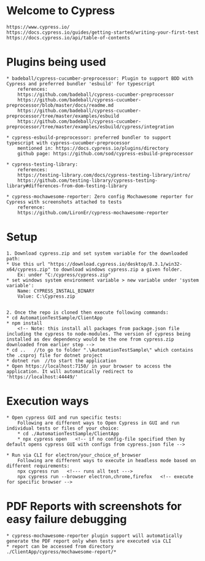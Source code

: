 # Welcome to Cypress 
    https://www.cypress.io/
    https://docs.cypress.io/guides/getting-started/writing-your-first-test
    https://docs.cypress.io/api/table-of-contents


# Plugins being used
    * badeball/cypress-cucumber-preprocessor: Plugin to support BDD with Cypress and preferred bundler 'esbuild' for typescript
	    references:
		https://github.com/badeball/cypress-cucumber-preprocessor
		https://github.com/badeball/cypress-cucumber-preprocessor/blob/master/docs/readme.md
        https://github.com/badeball/cypress-cucumber-preprocessor/tree/master/examples/esbuild
        https://github.com/badeball/cypress-cucumber-preprocessor/tree/master/examples/esbuild/cypress/integration

    * cypress-esbuild-preprocessor: preferred bundler to support typescript with cypress-cucumber-preprocessor
        mentioned in: https://docs.cypress.io/plugins/directory
        github page: https://github.com/sod/cypress-esbuild-preprocessor

	* cypress-testing-library: 
    	references:
        https://testing-library.com/docs/cypress-testing-library/intro/
		https://github.com/testing-library/cypress-testing-library#differences-from-dom-testing-library
        
    * cypress-mochawesome-reporter: Zero config Mochawesome reporter for Cypress with screenshots attached to tests
        reference:
        https://github.com/LironEr/cypress-mochawesome-reporter


# Setup 
    1. Download cypress.zip and set system variable for the downloaded path:
    * Use this url "https://download.cypress.io/desktop/8.3.1/win32-x64/cypress.zip" to download windows cypress.zip a given folder. 
        Ex: under "C:/cypress/cypress.zip"
    * set windows system environment variable > new variable under 'system variable':
        Name: CYPRESS_INSTALL_BINARY
        Value: C:\Cypress.zip


    2. Once the repo is cloned then execute following commands:
    * cd AutomationTestSample/ClientApp
    * npm install  
        <!-- Note: this install all packages from package.json file including the cypress to node-modules. The version of cypress being installed as dev dependency would be the one from cypress.zip downloaded from earlier step -->
    * cd ..   //to go to folder ".\AutomationTestSample\" which contains the .csproj file for dotnet project
    * dotnet run  //to start the application
    * Open https://localhost:7150/ in your browser to access the application. It will automatically redirect to 'https://localhost:44449/'


# Execution ways
    * Open cypress GUI and run specific tests:
        Following are different ways to Open Cypress in GUI and run individual tests or files of your choice:
        * cd ./AutomationTestSample/ClientApp
        * npx cypress open   <!-- if no config-file specified then by default opens cypress GUI with configs from cypress.json file -->

    * Run via CLI for electron/your_choice_of_browser
        Following are different ways to execute in headless mode based on different requirements:
        npx cypress run   <!--- runs all test --->
        npx cypress run --browser electron,chrome,firefox   <!-- execute for specific browser -->

# PDF Reports with screenshots for easy failure debugging
    * cypress-mochawesome-reporter plugin support will automatically generate the PDF report only when tests are executed via CLI
    * report can be accessed from directory ./ClientApp/cypress/mochawesome-report/*


